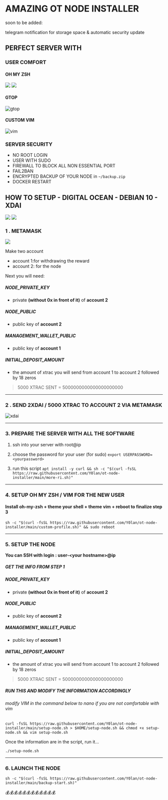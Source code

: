 # AMAZING OT NODE INSTALLER
soon to be added: 

telegram notification for storage space &
automatic security update

## PERFECT SERVER WITH
### USER COMFORT
#### OH MY ZSH
![](https://blog.amd-nick.me/content/images/2018/12/logo-ohmyzsh-ce68f7c0711473bb619d23b1ce1e3a6e53895cd7cc56eb8af57d8076d1928759.png)
![](https://i.imgur.com/IT93PZR.png)

#### GTOP
![gtop](https://www.cyberciti.biz/media/new/cms/2017/12/gtop-outputs.jpg "gtop")

#### CUSTOM VIM
![vim](https://i.imgur.com/emovGze.png "vim")

### SERVER SECURITY

- NO ROOT LOGIN
- USER WITH SUDO 
- FIREWALL TO BLOCK ALL NON ESSENTIAL PORT
- FAIL2BAN
- ENCRYPTED BACKUP OF YOUR NODE in `~/backup.zip`
- DOCKER RESTART

## HOW TO SETUP - DIGITAL OCEAN - DEBIAN 10 - XDAI

![](https://external-content.duckduckgo.com/iu/?u=https%3A%2F%2Fi.ytimg.com%2Fvi%2FqXlU3bRKblI%2Fmaxresdefault.jpg&f=1&nofb=1)
![](https://external-content.duckduckgo.com/iu/?u=https%3A%2F%2Fsoftwareengineeringdaily.com%2Fwp-content%2Fuploads%2F2017%2F10%2Fdigitalocean.png&f=1&nofb=1)
### 1 . METAMASK
![](https://external-content.duckduckgo.com/iu/?u=https%3A%2F%2Fbitcoinexchangeguide.com%2Fwp-content%2Fuploads%2F2017%2F06%2Fmetamask.jpg&f=1&nofb=1)

Make two account
-    account 1:for withdrawing the reward 
- account 2:  for the node 

Next you will need:
##### NODE_PRIVATE_KEY
- private **(without 0x in front of it)** of **account 2** 
##### NODE_PUBLIC
- public key of **account 2** 
##### MANAGEMENT_WALLET_PUBLIC
- public key of **account 1** 
##### INITIAL_DEPOSIT_AMOUNT
- the amount of xtrac you will send from account 1 to account 2 followed by 18 zeros
> 5000 XTRAC SENT = 5000000000000000000000


---




### 2 . SEND 2XDAI / 5000 XTRAC TO ACCOUNT 2 VIA METAMASK
![xdai](https://external-content.duckduckgo.com/iu/?u=https%3A%2F%2Fmasterethereum.com%2Fwp-content%2Fuploads%2F2020%2F10%2FxDAI-Master-Blockchain-Online.jpg&f=1&nofb=1 "xdai")

---
### 3. PREPARE THE SERVER WITH ALL THE SOFTWARE

1. ssh into your server with root@ip

2. choose the password for your user (for sudo)
` export USERPASSWORD=<yourpassword> `

3. run this script
`apt install -y curl && sh -c "$(curl -fsSL https://raw.githubusercontent.com/Y0lan/ot-node-installer/main/more-ri.sh)"`
---

### 4. SETUP OH MY ZSH / VIM FOR THE NEW USER
#### Install oh-my-zsh + theme your shell + theme vim + reboot to finalize step 3

`sh -c "$(curl -fsSL https://raw.githubusercontent.com/Y0lan/ot-node-installer/main/custom-profile.sh)" && sudo reboot`

---
### 5. SETUP THE NODE
**You can SSH with login : user-\<your hostname>@ip**

##### GET THE INFO FROM STEP 1
##### NODE_PRIVATE_KEY
- private **(without 0x in front of it)** of **account 2** 
##### NODE_PUBLIC
- public key of **account 2** 
##### MANAGEMENT_WALLET_PUBLIC
- public key of **account 1** 
##### INITIAL_DEPOSIT_AMOUNT
- the amount of xtrac you will send from account 1 to account 2 followed by 18 zeros
> 5000 XTRAC SENT = 5000000000000000000000

##### RUN THIS AND MODIFY THE INFORMATION ACCORDINGLY 
###### modify VIM in the command below to nano if you are not comfortable with vim


`curl -fsSL https://raw.githubusercontent.com/Y0lan/ot-node-installer/main/setup-node.sh > $HOME/setup-node.sh && chmod +x setup-node.sh && vim setup-node.sh`

Once the information are in the script, run it...

`./setup-node.sh`

---
### 6. LAUNCH THE NODE
`sh -c "$(curl -fsSL https://raw.githubusercontent.com/Y0lan/ot-node-installer/main/backup-start.sh)"`

💰💰💰💰💰💰💰💰💰💰💰💰



